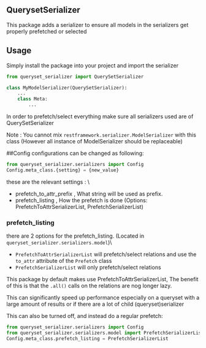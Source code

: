 ## QuerysetSerializer

This package adds a serializer to ensure all models in the serializers get properly prefetched or selected

## Usage

Simply install the package into your project and import the serializer

```python
from queryset_serializer import QuerySetSerializer

class MyModelSerializer(QuerySetSerializer):
    ... 
    class Meta:
        ...

```

In order to prefetch/select everything make sure all serializers used are of QuerySetSerializer

Note : You cannot mix `restframework.serializer.ModelSerializer` with this class 
(However all instance of ModelSerializer should be replaceable)


##Config
configurations can be changed as following:
```python
from queryset_serializer.serializers import Config
Config.meta_class.{setting} = {new_value}
```

these are the relevant settings : \
- prefetch_to_attr_prefix , What string will be used as prefix.
- prefetch_listing , How the prefetch is done (Options: PrefetchToAttrSerializerList, PrefetchSerializerList)

### prefetch_listing
there are 2 options for the prefetch_listing. (Located in `queryset_serializer.serializers.model`)\
- `PrefetchToAttrSerializerList` will prefetch/select relations and use the `to_attr` attribute of the `Prefetch` class
- `PrefetchSerializerList` will only prefetch/select relations


This package by default makes use PrefetchToAttrSerializerList,
The benefit of this is that the `.all()` calls on the relations are nog longer lazy.

This can significantly speed up performance especially on a queryset with a large amount of results or 
if there are a lot of child (queryset)serializer

This can also be turned off, and instead do a regular prefetch:
```python
from queryset_serializer.serializers import Config
from queryset_serializer.serializers.model import PrefetchSerializerList
Config.meta_class.prefetch_listing = PrefetchSerializerList
```